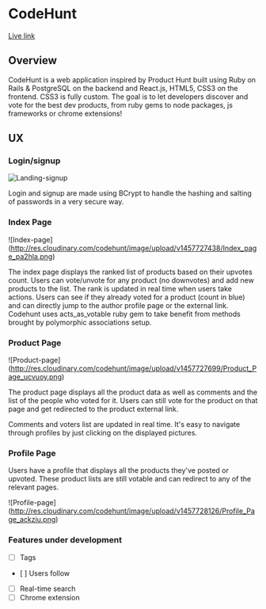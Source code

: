 # CodeHunt

[Live link][heroku]

[heroku]: evening-sea-48514.herokuapp.com

## Overview

CodeHunt is a web application inspired by Product Hunt built using Ruby on Rails & PostgreSQL on the backend and React.js, HTML5, CSS3 on the frontend. CSS3 is fully custom.
The goal is to let developers discover and vote for the best dev products, from ruby gems to node packages, js frameworks or chrome extensions!

<!-- This is a Markdown checklist. Use it to keep track of your
progress. Put an x between the brackets for a checkmark: [x] -->


## UX

### Login/signup

![Landing-signup](http://res.cloudinary.com/codehunt/image/upload/v1457727054/Login_signup_hbvzqj.png)

Login and signup are made using BCrypt to handle the hashing and salting of passwords in a very secure way.


### Index Page

![Index-page] (http://res.cloudinary.com/codehunt/image/upload/v1457727438/Index_page_pa2hla.png)

The index page displays the ranked list of products based on their upvotes count. Users can vote/unvote for any product (no downvotes) and add new products to the list. The rank is updated in real time when users take actions.
Users can see if they already voted for a product (count in blue) and can directly jump to the author profile page or the external link.
Codehunt uses acts_as_votable ruby gem to take benefit from methods brought by polymorphic associations setup.

### Product Page

![Product-page] (http://res.cloudinary.com/codehunt/image/upload/v1457727699/Product_Page_ucvuoy.png)

The product page displays all the product data as well as comments and the list of the people who voted for it. Users can still vote for the product on that page and get redirected to the product external link.

Comments and voters list are updated in real time. It's easy to navigate through profiles by just clicking on the displayed pictures.

### Profile Page

Users have a profile that displays all the products they've posted or upvoted. These product lists are still votable and can redirect to any of the relevant pages.

![Profile-page] (http://res.cloudinary.com/codehunt/image/upload/v1457728126/Profile_Page_ackziu.png)

### Features under development

- [ ] Tags
- [ ] Users follow
- [ ] Real-time search
- [ ] Chrome extension
